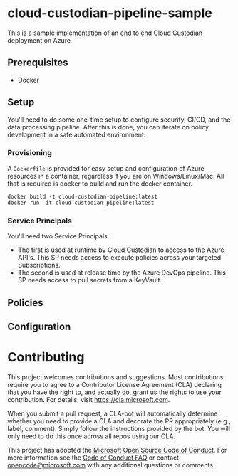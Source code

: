 # cloud-custodian-pipeline-sample

This is a sample implementation of an end to end [Cloud Custodian](https://github.com/capitalone/cloud-custodian) deployment on Azure

## Prerequisites
* Docker

## Setup

You'll need to do some one-time setup to configure security, CI/CD, and the data processing pipeline. After this is done, you can iterate on policy development in a safe automated environment.


### Provisioning

A `Dockerfile` is provided for easy setup and configuration of Azure resources in a container, regardless if you are on Windows/Linux/Mac. All that is required is docker to build and run the docker container.
```
docker build -t cloud-custodian-pipeline:latest
docker run -it cloud-custodian-pipeline:latest
```

### Service Principals

You'll need two Service Principals.

* The first is used at runtime by Cloud Custodian to access to the Azure API's. This SP needs access to execute policies across your targeted Subscriptions.
* The second is used at release time by the Azure DevOps pipeline. This SP needs access to pull secrets from a KeyVault.

## Policies

## Configuration

# Contributing

This project welcomes contributions and suggestions.  Most contributions require you to agree to a
Contributor License Agreement (CLA) declaring that you have the right to, and actually do, grant us
the rights to use your contribution. For details, visit https://cla.microsoft.com.

When you submit a pull request, a CLA-bot will automatically determine whether you need to provide
a CLA and decorate the PR appropriately (e.g., label, comment). Simply follow the instructions
provided by the bot. You will only need to do this once across all repos using our CLA.

This project has adopted the [Microsoft Open Source Code of Conduct](https://opensource.microsoft.com/codeofconduct/).
For more information see the [Code of Conduct FAQ](https://opensource.microsoft.com/codeofconduct/faq/) or
contact [opencode@microsoft.com](mailto:opencode@microsoft.com) with any additional questions or comments.
